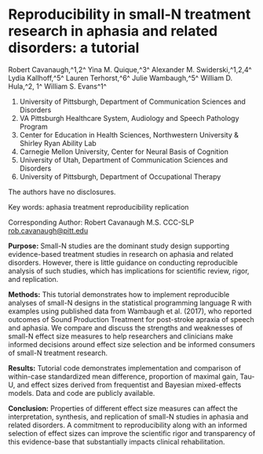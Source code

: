 # Reproducibility in small-N treatment research in aphasia and related disorders: a tutorial

Robert Cavanaugh,^1,2^ Yina M. Quique,^3^ Alexander M. Swiderski,^1,2,4^ Lydia Kallhoff,^5^ Lauren Terhorst,^6^ Julie Wambaugh,^5^ William D. Hula,^2, 1^ William S. Evans^1^

1. University of Pittsburgh, Department of Communication Sciences and Disorders
2. VA Pittsburgh Healthcare System, Audiology and Speech Pathology Program
3. Center for Education in Health Sciences, Northwestern University & Shirley Ryan Ability Lab
4. Carnegie Mellon University, Center for Neural Basis of Cognition
5. University of Utah, Department of Communication Sciences and Disorders
6. University of Pittsburgh, Department of Occupational Therapy

The authors have no disclosures.

Key words: aphasia treatment reproducibility replication

Corresponding Author:
Robert Cavanaugh M.S. CCC-SLP
rob.cavanaugh@pitt.edu

**Purpose:** Small-N studies are the dominant study design supporting evidence-based treatment studies in research on aphasia and related disorders. However, there is little guidance on conducting reproducible analysis of such studies, which has implications for scientific review, rigor, and replication. 

**Methods:** This tutorial demonstrates how to implement reproducible analyses of small-N designs in the statistical programming language R with examples using published data from Wambaugh et al. (2017), who reported outcomes of Sound Production Treatment for post-stroke apraxia of speech and aphasia. We compare and discuss the strengths and weaknesses of small-N effect size measures to help researchers and clinicians make informed decisions around effect size selection and be informed consumers of small-N treatment research.

**Results:** Tutorial code demonstrates implementation and comparison of within-case standardized mean difference, proportion of maximal gain, Tau-U, and effect sizes derived from frequentist and Bayesian mixed-effects models. Data and code are publicly available.

**Conclusion:** Properties of different effect size measures can affect the interpretation, synthesis, and replication of small-N studies in aphasia and related disorders. A commitment to reproducibility along with an informed selection of effect sizes can improve the scientific rigor and transparency of this evidence-base that substantially impacts clinical rehabilitation.  
